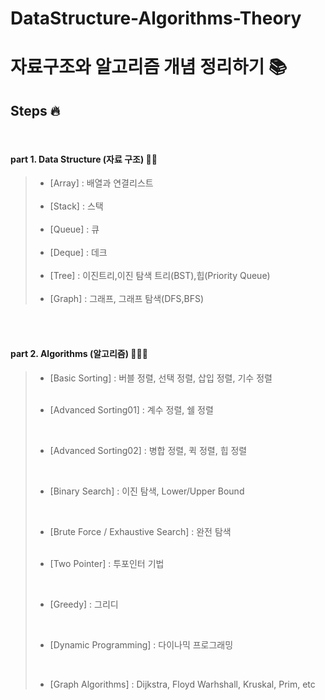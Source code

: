 # DataStructure-Algorithms-Theory
# 자료구조와 알고리즘 개념 정리하기 📚

## Steps 🔥

<br>

#### part 1. Data Structure (자료 구조) 👨‍💻

>   - [Array] :  배열과 연결리스트<br>
>     <br>
>   - [Stack] : 스택<br>
>      <br>
>   - [Queue] : 큐<br>
>     <br>
>   - [Deque] : 데크<br>
>     <br>
>   - [Tree] : 이진트리,이진 탐색 트리(BST),힙(Priority Queue)<br>
>     <br>
>   - [Graph] : 그래프, 그래프 탐색(DFS,BFS)

<br>
<br>

#### part 2. Algorithms (알고리즘) 🧑🏼‍💻


> - [Basic Sorting] : 버블 정렬, 선택 정렬, 삽입 정렬, 기수 정렬<br>
>   <br>
> 
> - [Advanced Sorting01] : 계수 정렬, 쉘 정렬 <br>
>  <br>
> 
> - [Advanced Sorting02] : 병합 정렬, 퀵 정렬, 힙 정렬 <br>
>  <br>
> 
> - [Binary Search] : 이진 탐색, Lower/Upper Bound<br>
>  <br>
> 
> - [Brute Force / Exhaustive Search] : 완전 탐색<br>
>   <br>
> 
> - [Two Pointer] : 투포인터 기법 <br>
>  <br>
> 
> - [Greedy] : 그리디 <br>
>  <br>
> 
> - [Dynamic Programming] : 다이나믹 프로그래밍 <br>
>  <br> 
> 
> - [Graph Algorithms] : Dijkstra, Floyd Warhshall, Kruskal, Prim, etc



